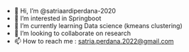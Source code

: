- 👋 Hi, I’m @satriaardiperdana-2020
- 👀 I’m interested in Springboot 
- 🌱 I’m currently learning Data science (kmeans clustering)
- 💞️ I’m looking to collaborate on research
- 📫 How to reach me : satria.perdana.2022@gmail.com

<!---
satriaardiperdana-2020/satriaardiperdana-2020 is a ✨ special ✨ repository because its `README.md` (this file) appears on your GitHub profile.
You can click the Preview link to take a look at your changes.
--->
